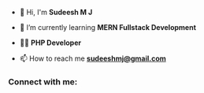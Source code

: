 - 👋 Hi, I'm **Sudeesh M J**

- 🌱 I’m currently learning **MERN Fullstack Development**

- 👨‍💻 **PHP Developer**

- 📫 How to reach me **sudeeshmj@gmail.com**

<h3 align="left">Connect with me:</h3>
<p align="left">
</p>
